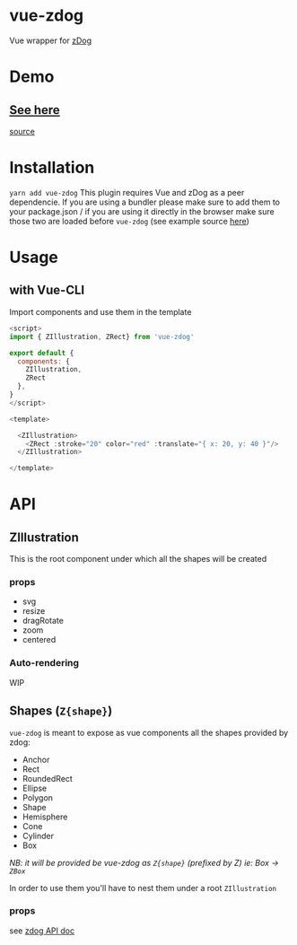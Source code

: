 # vue-zdog

Vue wrapper for [zDog](https://github.com/metafizzy/zdog)

# Demo

## [See here](https://alexandrebonaventure.github.io/vue-zdog)

[source](https://github.com/AlexandreBonaventure/vue-zdog/blob/master/examples/index.html)

# Installation

`yarn add vue-zdog`
This plugin requires Vue and zDog as a peer dependencie. If you are using a bundler please make sure to add them to your package.json / if you are using it directly in the browser make sure those two are loaded before `vue-zdog` (see example source [here](https://github.com/AlexandreBonaventure/vue-zdog/blob/master/examples/index.html))

# Usage

## with Vue-CLI

Import components and use them in the template

```js
<script>
import { ZIllustration, ZRect} from 'vue-zdog'

export default {
  components: {
    ZIllustration,
    ZRect
  },
}
</script>

<template>

  <ZIllustration>
    <ZRect :stroke="20" color="red" :translate="{ x: 20, y: 40 }"/>
  </ZIllustration>

</template>
```

# API

## ZIllustration

This is the root component under which all the shapes will be created

### props

- svg
- resize
- dragRotate
- zoom
- centered

### Auto-rendering

WIP

## Shapes (`Z{shape}`)

`vue-zdog` is meant to expose as vue components all the shapes provided by zdog:

- Anchor
- Rect
- RoundedRect
- Ellipse
- Polygon
- Shape
- Hemisphere
- Cone
- Cylinder
- Box

_NB: it will be provided be vue-zdog as `Z{shape}` (prefixed by Z) ie: Box -> `ZBox`_

In order to use them you'll have to nest them under a root `ZIllustration`

### props

see [zdog API doc](https://zzz.dog/shapes)
